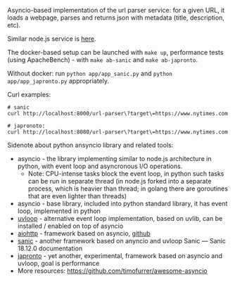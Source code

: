 Asyncio-based implementation of the url parser service: for a given URL, it loads a webpage, parses and returns json with metadata (title, description, etc).

Similar node.js service is [here](https://github.com/serebrov/urlmeta-nodejs).

The docker-based setup can be launched with `make up`, performance tests (using ApacheBench) - with `make ab-sanic` and `make ab-japronto`.

Without docker: run `python app/app_sanic.py` and `python app/app_japronto.py` appropriately.

Curl examples:

```
# sanic
curl http://localhost:8000/url-parser\?target\=https://www.nytimes.com

# japronoto:
curl http://localhost:8080/url-parser\?target\=https://www.nytimes.com
```

Sidenote about python ansyncio library and related tools:
* asyncio - the library implementing similar to node.js architecture in python, with event loop and asyncronous I/O operations. 
  * Note: CPU-intense tasks block the event loop, in python such tasks can be run in separate thread (in node.js forked into a separate process, which is heavier than thread; in golang there are goroutines that are even lighter than threads)
* asyncio - base library, included into python standard library, it has event loop, implemented in python
* [uvloop](https://github.com/magicstack/uvloop) - alternative event loop implementation, based on uvlib, can be installed / enabled on top of asyncio
* [aiohttp](https://aiohttp.readthedocs.io/en/stable/) - framework based on asyncio, [github](https://github.com/aio-libs/aiohttp)
* [sanic](https://sanic.readthedocs.io/en/latest/) - another framework based on anyncio and uvloop
Sanic — Sanic 18.12.0 documentation
* [japronto](https://github.com/squeaky-pl/japronto) - yet another, experimental, framework based on asyncio and uvloop, goal is performance
* More resources: https://github.com/timofurrer/awesome-asyncio
